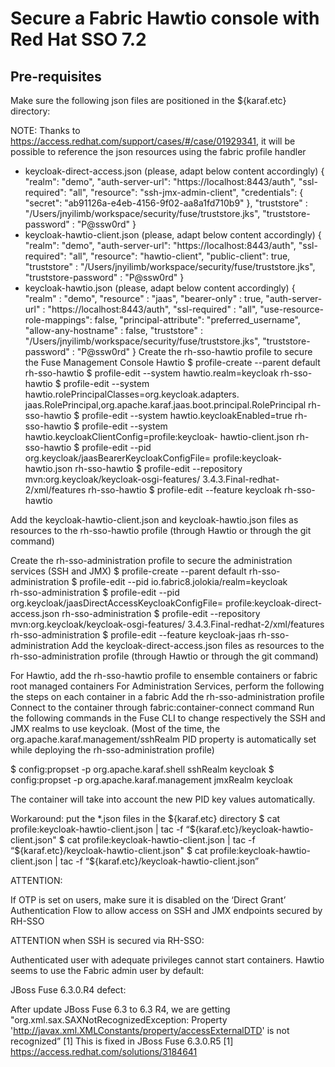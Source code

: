 
# Secure a Fabric Hawtio console with Red Hat SSO 7.2

## Pre-requisites
 
Make sure the following json files are positioned in the ${karaf.etc} directory:


 NOTE: Thanks to https://access.redhat.com/support/cases/#/case/01929341, it will be             possible to reference the json resources using the fabric profile handler


-	keycloak-direct-access.json (please, adapt below content accordingly)
{
  "realm": "demo",
  "auth-server-url": "https://localhost:8443/auth",
  "ssl-required": "all",
  "resource": "ssh-jmx-admin-client",
  "credentials": {
    "secret": "ab91126a-e4eb-4156-9f02-aa8a1fd710b9"
  },
  "truststore" : "/Users/jnyilimb/workspace/security/fuse/truststore.jks",
  "truststore-password" : "P@ssw0rd"
}
-	keycloak-hawtio-client.json (please, adapt below content accordingly)
{
  "realm": "demo",
  "auth-server-url": "https://localhost:8443/auth",
  "ssl-required": "all",
  "resource": "hawtio-client",
  "public-client": true,
  "truststore" : "/Users/jnyilimb/workspace/security/fuse/truststore.jks",
  "truststore-password" : "P@ssw0rd"
}
-	keycloak-hawtio.json (please, adapt below content accordingly)
{
  "realm" : "demo",
  "resource" : "jaas",
  "bearer-only" : true,
  "auth-server-url" : "https://localhost:8443/auth",
  "ssl-required" : "all",
  "use-resource-role-mappings": false,
  "principal-attribute": "preferred_username",
  "allow-any-hostname" : false,
  "truststore" : "/Users/jnyilimb/workspace/security/fuse/truststore.jks",
  "truststore-password" : "P@ssw0rd"
}
Create the rh-sso-hawtio profile to secure the Fuse Management Console Hawtio
 $ profile-create --parent default rh-sso-hawtio 
 $ profile-edit --system hawtio.realm=keycloak rh-sso-hawtio
 $ profile-edit --system hawtio.rolePrincipalClasses=org.keycloak.adapters.
   jaas.RolePrincipal,org.apache.karaf.jaas.boot.principal.RolePrincipal
   rh-sso-hawtio
 $ profile-edit --system hawtio.keycloakEnabled=true rh-sso-hawtio 
 $ profile-edit --system hawtio.keycloakClientConfig=profile:keycloak-
   hawtio-client.json rh-sso-hawtio
 $ profile-edit --pid org.keycloak/jaasBearerKeycloakConfigFile=
   profile:keycloak-hawtio.json rh-sso-hawtio
 $ profile-edit --repository mvn:org.keycloak/keycloak-osgi-features/
   3.4.3.Final-redhat-2/xml/features rh-sso-hawtio
 $ profile-edit --feature keycloak rh-sso-hawtio
 
Add the keycloak-hawtio-client.json and keycloak-hawtio.json files as resources to the rh-sso-hawtio profile  (through Hawtio or through the git command)

Create the rh-sso-administration profile to secure the administration services (SSH and JMX)
 $ profile-create --parent default rh-sso-administration
 $ profile-edit --pid io.fabric8.jolokia/realm=keycloak  
   rh-sso-administration 
 $ profile-edit --pid org.keycloak/jaasDirectAccessKeycloakConfigFile=
   profile:keycloak-direct-access.json rh-sso-administration
 $ profile-edit --repository mvn:org.keycloak/keycloak-osgi-features/
   3.4.3.Final-redhat-2/xml/features rh-sso-administration
 $ profile-edit --feature keycloak-jaas rh-sso-administration
Add the keycloak-direct-access.json files as resources to the rh-sso-administration profile (through Hawtio or through the git command)

For Hawtio, add the rh-sso-hawtio profile to ensemble containers or fabric root managed containers
For Administration Services, perform the following the steps on each container in a fabric
Add the rh-sso-administration profile
Connect to the container through fabric:container-connect command
Run the following commands in the Fuse CLI to change respectively the SSH and JMX realms to use keycloak. (Most of the time, the org.apache.karaf.management/sshRealm PID property is automatically set while deploying the rh-sso-administration profile)

 $ config:propset -p org.apache.karaf.shell sshRealm keycloak
 $ config:propset -p org.apache.karaf.management jmxRealm keycloak

The container will take into account the new PID key values automatically.

Workaround: put the *.json files in the ${karaf.etc} directory
 $ cat profile:keycloak-hawtio-client.json | tac -f “${karaf.etc}/keycloak-hawtio-client.json"
 $ cat profile:keycloak-hawtio-client.json | tac -f “${karaf.etc}/keycloak-hawtio-client.json"
 $ cat profile:keycloak-hawtio-client.json | tac -f “${karaf.etc}/keycloak-hawtio-client.json”

ATTENTION:

If OTP is set on users, make sure it is disabled on the ‘Direct Grant’ Authentication Flow to allow access on SSH and JMX endpoints secured by RH-SSO

ATTENTION when SSH is secured via RH-SSO:

Authenticated user with adequate privileges cannot start containers. Hawtio seems to use the Fabric admin user by default:

JBoss Fuse 6.3.0.R4 defect:

After update JBoss Fuse 6.3 to 6.3 R4, we are getting "org.xml.sax.SAXNotRecognizedException: Property 'http://javax.xml.XMLConstants/property/accessExternalDTD' is not recognized” [1]
This is fixed in JBoss Fuse 6.3.0.R5
[1] https://access.redhat.com/solutions/3184641